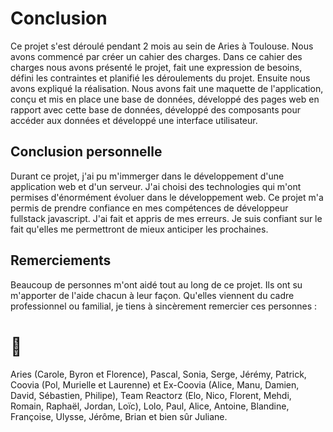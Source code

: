 # Conclusion 

Ce projet s'est déroulé pendant 2 mois au sein de Aries à Toulouse. Nous avons commencé par créer un cahier des charges. Dans ce cahier des charges nous avons présenté le projet, fait une expression de besoins, défini les contraintes et planifié les déroulements du projet. Ensuite nous avons expliqué la réalisation. Nous avons fait une maquette de l'application, conçu et mis en place une base de données, développé des pages web en rapport avec cette base de données, développé des composants pour accéder aux données et développé une interface utilisateur.  

## Conclusion personnelle

Durant ce projet, j'ai pu m'immerger dans le développement d'une application web et d'un serveur. J'ai choisi des technologies qui m'ont permises d'énormément évoluer dans le développement web. Ce projet m'a permis de prendre confiance en mes compétences de développeur fullstack javascript. J'ai fait et appris de mes erreurs. Je suis confiant sur le fait qu'elles me permettront de mieux anticiper les prochaines. 

## Remerciements 

Beaucoup de personnes m'ont aidé tout au long de ce projet. Ils ont su m'apporter de l'aide chacun à leur façon. Qu'elles viennent du cadre professionnel ou familial, je tiens à sincèrement remercier ces personnes : 

# 👋

Aries (Carole, Byron et Florence), Pascal, Sonia, Serge, Jérémy, Patrick, Coovia (Pol, Murielle et Laurenne) et Ex-Coovia (Alice, Manu, Damien, David, Sébastien, Philipe), Team Reactorz (Elo, Nico, Florent, Mehdi, Romain, Raphaël, Jordan, Loïc), Lolo, Paul, Alice, Antoine, Blandine, Françoise, Ulysse, Jérôme, Brian et bien sûr Juliane.